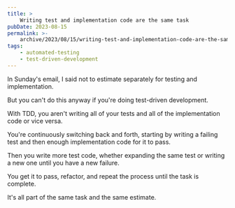 ```yaml
---
title: >
    Writing test and implementation code are the same task
pubDate: 2023-08-15
permalink: >-
    archive/2023/08/15/writing-test-and-implementation-code-are-the-same-task
tags:
    - automated-testing
    - test-driven-development
---
```


In Sunday's email, I said not to estimate separately for testing and implementation.

But you can't do this anyway if you're doing test-driven development.

With TDD, you aren't writing all of your tests and all of the implementation code or vice versa.

You're continuously switching back and forth, starting by writing a failing test and then enough implementation code for it to pass.

Then you write more test code, whether expanding the same test or writing a new one until you have a new failure.

You get it to pass, refactor, and repeat the process until the task is complete.

It's all part of the same task and the same estimate.
